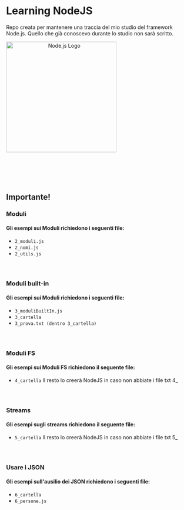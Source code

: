 # Learning NodeJS

Repo creata per mantenere una traccia del mio studio del framework Node.js. Quello che già conoscevo durante lo studio non sarà scritto.

<div align="center" style="width: 300px;">
  <img src="https://upload.wikimedia.org/wikipedia/commons/d/d9/Node.js_logo.svg" alt="Node.js Logo" width="300px"/>
</div>

<h3></h3>
<br>

<h3></h3>
<br>

## Importante!
### Moduli
#### Gli esempi sui Moduli richiedono i seguenti file:
- `2_moduli.js`
- `2_nomi.js`
- `2_utils.js`

<h3></h3>
<br>

### Moduli built-in
#### Gli esempi sui Moduli richiedono i seguenti file:
- `3_moduliBuiltIn.js`
- `3_cartella`
- `3_prova.txt (dentro 3_cartella)`

<h3></h3>
<br>

### Moduli FS
#### Gli esempi sui Moduli FS richiedono il seguente file:
- `4_cartella`
Il resto lo creerà NodeJS in caso non abbiate i file txt 4_

<h3></h3>
<br>

### Streams
#### Gli esempi sugli streams richiedono il seguente file:
- `5_cartella`
Il resto lo creerà NodeJS in caso non abbiate i file txt 5_

<h3></h3>
<br>

### Usare i JSON
#### Gli esempi sull'ausilio dei JSON richiedono i seguenti file:
- `6_cartella`
- `6_persone.js`
